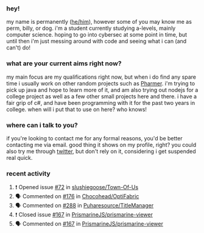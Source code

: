 ### hey!
my name is permanently ([he/him](https://pronoun.is/he)), however some of you may know me as perm, billy, or dog. i'm a student currently studying a-levels, mainly computer science. hoping to go into cybersec at some point in time, but until then i'm just messing around with code and seeing what i can (and can't) do!

### what are your current aims right now?
my main focus are my qualifications right now, but when i do find any spare time i usually work on other random projects such as [Pharmer](https://github.com/Permanently/Pharmer). i'm trying to pick up java and hope to learn more of it, and am also trying out nodejs for a college project as well as a few other small projects here and there. i have a fair grip of c#, and have been programming with it for the past two years in college. when will i put that to use on here? who knows!

### where can i talk to you?
if you're looking to contact me for any formal reasons, you'd be better contacting me via email. good thing it shows on my profile, right? you could also try me through [twitter](https://twitter.com/femboyperm), but don't rely on it, considering i get suspended real quick.

### recent activity
<!--START_SECTION:activity-->
1. ❗️ Opened issue [#72](https://github.com/slushiegoose/Town-Of-Us/issues/72) in [slushiegoose/Town-Of-Us](https://github.com/slushiegoose/Town-Of-Us)
2. 🗣 Commented on [#176](https://github.com/Chocohead/OptiFabric/issues/176) in [Chocohead/OptiFabric](https://github.com/Chocohead/OptiFabric)
3. 🗣 Commented on [#288](https://github.com/Puharesource/TitleManager/issues/288) in [Puharesource/TitleManager](https://github.com/Puharesource/TitleManager)
4. ❗️ Closed issue [#167](https://github.com/PrismarineJS/prismarine-viewer/issues/167) in [PrismarineJS/prismarine-viewer](https://github.com/PrismarineJS/prismarine-viewer)
5. 🗣 Commented on [#167](https://github.com/PrismarineJS/prismarine-viewer/issues/167) in [PrismarineJS/prismarine-viewer](https://github.com/PrismarineJS/prismarine-viewer)
<!--END_SECTION:activity-->
